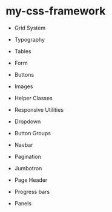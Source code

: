 # my-css-framework

- Grid System
- Typography
- Tables
- Form
- Buttons
- Images
- Helper Classes
- Responsive Utilities

- Dropdown
- Button Groups
- Navbar
- Pagination
- Jumbotron
- Page Header
- Progress bars
- Panels
